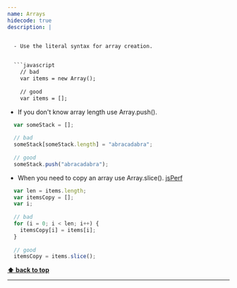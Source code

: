 ```yaml
---
name: Arrays
hidecode: true
description: |


  - Use the literal syntax for array creation.

  
  ```javascript
    // bad
    var items = new Array();
    
    // good
    var items = [];
  ```

  - If you don't know array length use Array.push().


  ```javascript
    var someStack = [];
    
    // bad
    someStack[someStack.length] = "abracadabra";
    
    // good
    someStack.push("abracadabra");
  ```

  - When you need to copy an array use Array.slice(). [jsPerf](http://jsperf.com/converting-arguments-to-an-array/7)

  
  ```javascript
    var len = items.length;
    var itemsCopy = [];
    var i;
    
    // bad
    for (i = 0; i < len; i++) {
      itemsCopy[i] = items[i];
    }
    
    // good
    itemsCopy = items.slice();
  ```
  
  **[⬆ back to top](#table-of-contents)**

---
```

